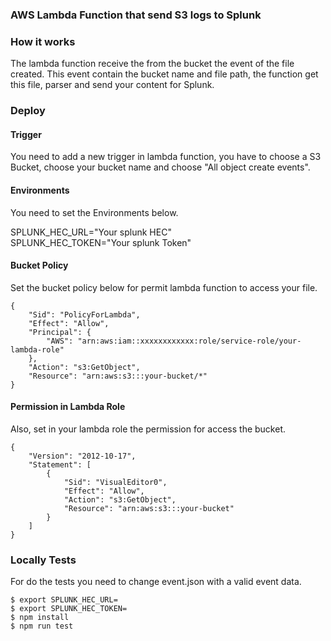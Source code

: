 ### AWS Lambda Function that send S3 logs to Splunk

### How it works

The lambda function receive the from the bucket the event of the file created.
This event contain the bucket name and file path, the function get this file, parser and send your content for Splunk.

### Deploy

#### Trigger

You need to add a new trigger in lambda function, you have to choose a S3 Bucket, choose your bucket name and choose "All object create events".

#### Environments

You need to set the Environments below.

SPLUNK_HEC_URL="Your splunk HEC"\
SPLUNK_HEC_TOKEN="Your splunk Token"

#### Bucket Policy

Set the bucket policy below for permit lambda function to access your file.

```
{
    "Sid": "PolicyForLambda",
    "Effect": "Allow",
    "Principal": {
        "AWS": "arn:aws:iam::xxxxxxxxxxxx:role/service-role/your-lambda-role"
    },
    "Action": "s3:GetObject",
    "Resource": "arn:aws:s3:::your-bucket/*"
}
```

#### Permission in Lambda Role

Also, set in your lambda role the permission for access the bucket.

```
{
    "Version": "2012-10-17",
    "Statement": [
        {
            "Sid": "VisualEditor0",
            "Effect": "Allow",
            "Action": "s3:GetObject",
            "Resource": "arn:aws:s3:::your-bucket"
        }
    ]
}
```


### Locally Tests

For do the tests you need to change event.json with a valid event data.

```
$ export SPLUNK_HEC_URL=
$ export SPLUNK_HEC_TOKEN=
$ npm install 
$ npm run test

```
